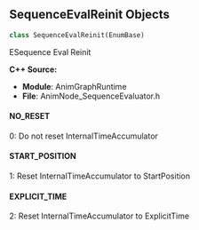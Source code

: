 ## SequenceEvalReinit Objects

```python
class SequenceEvalReinit(EnumBase)
```

ESequence Eval Reinit

**C++ Source:**

- **Module**: AnimGraphRuntime
- **File**: AnimNode_SequenceEvaluator.h

<a id="unreal.SequenceEvalReinit.NO_RESET"></a>

#### NO_RESET

0: Do not reset InternalTimeAccumulator

<a id="unreal.SequenceEvalReinit.START_POSITION"></a>

#### START_POSITION

1: Reset InternalTimeAccumulator to StartPosition

<a id="unreal.SequenceEvalReinit.EXPLICIT_TIME"></a>

#### EXPLICIT_TIME

2: Reset InternalTimeAccumulator to ExplicitTime

<a id="unreal.SwapRootBone"></a>
